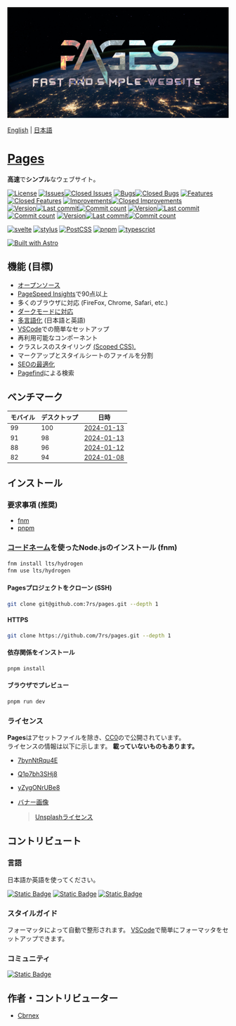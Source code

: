 [license-raw]: https://github.com/7rs/pages/blob/main/LICENSE
[license]: https://flat.badgen.net/github/license/7rs/pages?labelColor=#000  
[main]: https://github.com/7rs/pages
[main-version]: https://img.shields.io/github/package-json/v/7rs/pages/main?style=flat-square&label=main&labelColor=000&color=blue
[main-modified]: https://flat.badgen.net/github/last-commit/7rs/pages/main?label&color=purple
[main-commits]: https://flat.badgen.net/github/commits/7rs/pages/main?label&color=orange
[pre]: https://github.com/7rs/pages/tree/pre
[pre-version]: https://img.shields.io/github/package-json/v/7rs/pages/pre?style=flat-square&label=pre&labelColor=000&color=blue
[pre-modified]: https://flat.badgen.net/github/last-commit/7rs/pages/pre?label&color=purple
[pre-commits]: https://flat.badgen.net/github/commits/7rs/pages/pre?label&color=orange
[dev]: https://github.com/7rs/pages/tree/dev
[dev-version]: https://img.shields.io/github/package-json/v/7rs/pages/dev?style=flat-square&label=dev&labelColor=000&color=blue
[dev-modified]: https://flat.badgen.net/github/last-commit/7rs/pages/dev?label&color=purple
[dev-commits]: https://flat.badgen.net/github/commits/7rs/pages/dev?label&color=orange
[issue]: https://github.com/7rs/pages/issues
[open-issue]: https://flat.badgen.net/github/open-issues/7rs/pages?label=issue&labelColor=000&color=red
[closed-issue]: https://flat.badgen.net/github/closed-issues/7rs/pages?labelColor=black&label=&color=green
[bug]: https://github.com/7rs/pages/issues?q=label%3A%22hotfix%3A+bug%22
[open-bug]: https://flat.badgen.net/github/label-issues/7rs/pages/hotfix:%20bug/open?label=bug&labelColor=000&color=red
[closed-bug]: https://flat.badgen.net/github/label-issues/7rs/pages/hotfix:%20bug/closed?label=&color=green
[feature]: https://github.com/7rs/pages/issues?q=label%3A%22develop%3A+feature%22
[open-feature]: https://flat.badgen.net/github/label-issues/7rs/pages/develop:%20feature/open?label=feature&labelColor=000&color=red
[closed-feature]: https://flat.badgen.net/github/label-issues/7rs/pages/develop:%20feature/closed?label=&color=green
[improvement]: https://github.com/7rs/pages/issues?q=label%3A%22develop%3A+improvement%22
[open-improvement]: https://flat.badgen.net/github/label-issues/7rs/pages/develop:%20improvement/open?label=improvement&labelColor=000&color=red
[closed-improvement]: https://flat.badgen.net/github/label-issues/7rs/pages/develop:%20improvement/closed?label=&color=green

[vscode]: https://code.visualstudio.com/  

<picture>
  <source srcset=".github/assets/banner.avif" />
  <source srcset=".github/assets/banner.webp" />
  <img src=".github/assets/banner.jpg" alt="banner" />
</picture>

[English](./README) | [日本語](./README_ja)  

[stylus]: https://img.shields.io/badge/Stylus-333333?style=for-the-badge&logo=stylus
[svelte]: https://img.shields.io/badge/Svelte-FF3E00?style=for-the-badge&logo=svelte&logoColor=white
[typescript]: https://img.shields.io/badge/TypeScript-3178C6?style=for-the-badge&logo=typescript&logoColor=white
[postcss]: https://img.shields.io/badge/PostCSS-DD3A0A?style=for-the-badge&logo=postcss
[pnpm]: https://img.shields.io/badge/pnpm-F69220?style=for-the-badge&logo=pnpm&logoColor=white

# [Pages](https://7rs.dev/)  

  **高速**で**シンプル**なウェブサイト。  

  [![License][license]][license-raw]
  [![Issues][open-issue]![Closed Issues][closed-issue]][issue]
  [![Bugs][open-bug]![Closed Bugs][closed-bug]][bug]
  [![Features][open-feature]![Closed Features][closed-feature]][feature]
  [![Improvements][open-improvement]![Closed Improvements][closed-improvement]][improvement]  
  [![Version][main-version]![Last commit][main-modified]![Commit count][main-commits]][main]
  [![Version][pre-version]![Last commit][pre-modified]![Commit count][pre-commits]][pre]
  [![Version][dev-version]![Last commit][dev-modified]![Commit count][dev-commits]][dev]  

  [![svelte][svelte]](https://svelte.dev/)
  [![stylus][stylus]](https://stylus-lang.com/)
  [![PostCSS][postcss]](https://postcss.org/)
  [![pnpm][pnpm]](https://pnpm.io/)
  [![typescript][typescript]](https://www.typescriptlang.org/)

  [![Built with Astro](https://astro.badg.es/v2/built-with-astro/large.svg)](https://astro.build/)  

## 機能 (目標)  

- [オープンソース](https://wikipedia.org/wiki/FLOSS)
- [PageSpeed Insights](https://pagespeed.web.dev/)で90点以上  
- 多くのブラウザに対応 (FireFox, Chrome, Safari, etc.)  
- [ダークモードに対応](https://developer.mozilla.org/ja/docs/Web/CSS/@media/prefers-color-scheme)  
- [多言語化](https://wikipedia.org/wiki/Internationalization_and_localization) (日本語と英語)  
- [VSCode][vscode]での簡単なセットアップ  
- 再利用可能なコンポーネント  
- クラスレスのスタイリング [(Scoped CSS).](https://docs.astro.build/en/guides/styling/#scoped-styles)  
- マークアップとスタイルシートのファイルを分割  
- [SEOの最適化](https://developers.google.com/search/docs/fundamentals/seo-starter-guide)  
- [Pagefind](https://pagefind.app/)による検索  

[2024-01-13_2]: https://pagespeed.web.dev/analysis/https-7rs-dev/x0q7ws96dt?form_factor=mobile
[2024-01-13_1]: https://pagespeed.web.dev/analysis/https-7rs-dev/bflti9eum0?form_factor=mobile
[2024-01-12]: https://pagespeed.web.dev/analysis/https-7rs-dev/azm6eyfj4m?form_factor=mobile
[2024-01-08]: https://pagespeed.web.dev/analysis/https-7rs-dev/govex9jx2k?form_factor=mobile

## ベンチマーク  

  | モバイル | デスクトップ | 日時 |
  | - | - | - |
  | 99 | 100 | [2024-01-13][2024-01-13_2] |
  | 91 | 98  | [2024-01-13][2024-01-13_1] |
  | 88 | 96  | [2024-01-12][2024-01-12] |
  | 82 | 94  | [2024-01-08][2024-01-08] |

## インストール  

### 要求事項 (推奨)  

- [fnm](https://github.com/Schniz/fnm)
- [pnpm](https://pnpm.io/)

### [コードネーム]((https://nodejs.org/en/about/previous-releases))を使ったNode.jsのインストール (fnm)  

  ```sh
  fnm install lts/hydrogen
  fnm use lts/hydrogen
  ```

#### Pagesプロジェクトをクローン (SSH)  

  ```sh
  git clone git@github.com:7rs/pages.git --depth 1
  ```  

#### HTTPS  

  ```sh  
  git clone https://github.com/7rs/pages.git --depth 1
  ```  

#### 依存関係をインストール  

  ```sh
  pnpm install
  ```  

#### ブラウザでプレビュー  

  ```sh
  pnpm run dev  
  ```  

### ライセンス  

  **Pages**はアセットファイルを除き、[CC0](https://creativecommons.org/publicdomain/zero/1.0/)ので公開されています。  
  ライセンスの情報は以下に示します。 **載っていないものもあります。**  

- [7bynNtRqu4E](https://unsplash.com/photos/7bynNtRqu4E)  
- [Q1p7bh3SHj8](https://unsplash.com/photos/Q1p7bh3SHj8)  
- [yZygONrUBe8](https://unsplash.com/photos/yZygONrUBe8)  
- [バナー画像](resources/banner.md)  

  > [Unsplashライセンス](https://unsplash.com/license)  

## コントリビュート  

[deepl]: https://www.deepl.com/translator
[deepl-badge]: https://img.shields.io/badge/DeepL-0F2B46?style=for-the-badge&logo=deepl
[google-translate]: https://translate.google.com
[google-translate-badge]: https://img.shields.io/badge/Google_Translate-4285F4?style=for-the-badge&logo=googletranslate&logoColor=white
[chatgpt]: https://chat.openai.com/
[chatgpt-badge]: https://img.shields.io/badge/Chat_GPT-412991?style=for-the-badge&logo=openai

### 言語  

  日本語か英語を使ってください。  

  [![Static Badge][deepl-badge]][deepl]
  [![Static Badge][google-translate-badge]][google-translate]
  [![Static Badge][chatgpt-badge]][chatgpt]

### スタイルガイド  

  フォーマッタによって自動で整形されます。 [VSCode][vscode]で簡単にフォーマッタをセットアップできます。  

### コミュニティ  

  [![Static Badge](https://img.shields.io/badge/Discord-5865F2?style=for-the-badge&logo=discord&logoColor=white)](https://7rs.dev/d)

## 作者・コントリビューター  

- [Cbrnex](https://github.com/7rs)  
